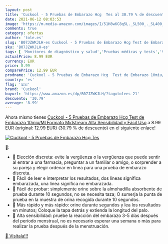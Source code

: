 ```yaml
---
layout: post
title: 'Cuckool - 5 Pruebas de Embarazo Hcg  Tes al 30.79 % de descuento'
date: 2021-06-12 08:03:53
image: 'https://m.media-amazon.com/images/I/51H8w6C8q5L._SL500_._SL400_.jpg'
comments: true
category: ofertas
author: 'tole.es'
slug: 'B07JZWKJLH-es Cuckool - 5 Pruebas de Embarazo Hcg Test de Embarazo...'
sku: 'B07JZWKJLH-es'
tags: [ 'Monitores de diagnóstico y salud','Pruebas médicas y tests','Salud y cuidado personal','Suministros y equipamiento médico','Tests de embarazo','cuckool','embarazo', ]
actualPrice: 8.99 EUR
currency: EUR
price: 8.99
comparePrice: 12.99 EUR
prodname: 'Cuckool - 5 Pruebas de Embarazo Hcg  Test de Embarazo 10miu/Ml Formato Midstream Alta Sensibilidad y Fácil Uso'
country: 'es'
flag: '🇪🇸'
brand: 'Cuckool'
buyurl: 'https://www.amazon.es/dp/B07JZWKJLH/?tag=tolees-21'
descuento: '30.79'
average: '8.99'
---
```


Ahora mismo tienes [Cuckool - 5 Pruebas de Embarazo Hcg  Test de Embarazo 10miu/Ml Formato Midstream Alta Sensibilidad y Fácil Uso](https://www.amazon.es/dp/B07JZWKJLH/?tag=tolees-21) a 8.99 EUR (original: 12.99 EUR) (30.79 %  de descuento) en el siguiente enlace!

[![Cuckool - 5 Pruebas de Embarazo Hcg  Tes](https://m.media-amazon.com/images/I/51H8w6C8q5L._SL500_._SL400_.jpg)](https://www.amazon.es/dp/B07JZWKJLH/?tag=tolees-21)

🔎:

- 💋 Elección discreta: evite la vergüenza o la vergüenza que puede sentir al entrar a una farmacia, preguntar a un familiar o amigo, o sorprender a su pareja y elegir ordenar en línea para una prueba de embarazo discreta.
- 💋 Fácil de leer e interpretar los resultados, dos líneas significa embarazada, una línea significa no embarazada.
- 💋 Fácil de probar: simplemente orine sobre la almohadilla absorbente de prueba durante 10 segundos, no se necesita taza; O sumerja la punta de prueba en la muestra de orina recogida durante 10 segundos.
- 💋 Más rápido y más rápido: orine durante segundos y lea los resultados en minutos; Coloque la tapa detrás y extienda la longitud del palo.
- 💋 Alta sensibilidad: pruebe la reacción del embarazo 3-5 días después del período menstrual, no es necesario esperar una semana o más para realizar la prueba después de la menstruación.

[🛒 Visítala!!!](https://www.amazon.es/dp/B07JZWKJLH/?tag=tolees-21)

